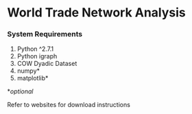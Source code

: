 World Trade Network Analysis
============================

### System Requirements

1. Python ^2.7.1
2. Python igraph
3. COW Dyadic Dataset
4. numpy*
5. matplotlib*

**optional*

Refer to websites for download instructions
